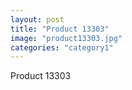```yaml
---
layout: post
title: "Product 13303"
image: "product13303.jpg"
categories: "category1"
---
```

Product 13303
